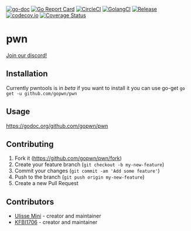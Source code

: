 [![go-doc](https://godoc.org/github.com/gopwn/pwn?status.svg)](https://godoc.org/github.com/gopwn/pwn) [![Go Report Card](https://goreportcard.com/badge/github.com/gopwn/pwn)](https://goreportcard.com/report/github.com/gopwn/pwn) [![CircleCI](https://circleci.com/gh/gopwn/pwn/tree/master.svg?style=svg)](https://circleci.com/gh/gopwn/pwn/tree/master) [![GolangCI](https://golangci.com/badges/github.com/gopwn/pwn.svg)](https://golangci.com/r/github.com/gopwn/pwn) [![Release](https://img.shields.io/github/release/gopwn/pwn.svg?style=flat-square)](https://github.com/gopwn/pwn/releases/latest) [![codecov.io](https://codecov.io/github/gopwn/pwn/coverage.svg?branch=master)](https://codecov.io/github/gopwn/pwn?branch=master) [![Coverage Status](https://coveralls.io/repos/github/gopwn/pwn/badge.svg?branch=master)](https://coveralls.io/github/gopwn/pwn?branch=master)
# pwn
[Join our discord!](https://discord.gg/QHd3nQQ)

## Installation
Currently pwntools is in *beta* if you want to install it you can use go-get
`go get -u github.com/gopwn/pwn`

## Usage
https://godoc.org/github.com/gopwn/pwn

## Contributing
1. Fork it (<https://github.com/gopwn/pwn/fork>)
2. Create your feature branch (`git checkout -b my-new-feature`)
3. Commit your changes (`git commit -am 'Add some feature'`)
4. Push to the branch (`git push origin my-new-feature`)
5. Create a new Pull Request

## Contributors

- [Ulisse Mini](https://github.com/UlisseMini) - creator and maintainer
- [KFBI1706](https://github.com/KFBI1706) - creator and maintainer
